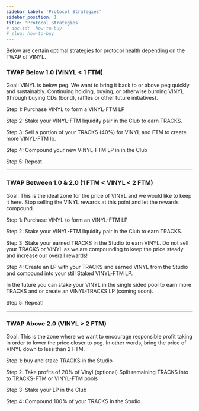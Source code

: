 ```yaml
---
sidebar_label: 'Protocol Strategies'
sidebar_position: 1
title: 'Protocol Strategies'
# doc-id: 'how-to-buy'
# slug: how-to-buy
---
```


Below are certain optimal strategies for protocol health depending on the TWAP of VINYL. 

### TWAP Below 1.0 (VINYL < 1 FTM)

Goal: VINYL is below peg. We want to bring it back to or above peg quickly and sustainably. Continuing holding, buying, or otherwise burning VINYL (through buying CDs (bond), raffles or other future initiatives). 

Step 1: Purchase VINYL to form a VINYL-FTM LP

Step 2:  Stake your VINYL-FTM liquidity pair in the Club to earn TRACKS. 

Step 3: Sell a portion of your TRACKS (40%) for VINYL and FTM to create more VINYL-FTM lp.

Step 4: Compound your new VINYL-FTM LP in in the Club

Step 5: Repeat
____

### TWAP Between 1.0 & 2.0 (1 FTM < VINYL < 2 FTM)

Goal: This is the ideal zone for the price of VINYL and we would like to keep it here. Stop selling the VINYL rewards at this point and let the rewards compound. 

Step 1: Purchase VINYL to form an VINYL-FTM LP

Step 2: Stake your VINYL-FTM liquidity pair in the Club to earn TRACKS. 

Step 3: Stake your earned TRACKS in the Studio to earn VINYL.
Do not sell your TRACKS or VINYL as we are compounding to keep the price steady and increase our overall rewards! 

Step 4: Create an LP with your TRACKS and earned VINYL from the Studio and compound into your still Staked VINYL-FTM LP. 

In the future you can stake your VINYL in the single sided pool to earn more TRACKS and or create an VINYL-TRACKS LP (coming soon).

Step 5: Repeat!
_____

### TWAP Above 2.0 (VINYL > 2 FTM)

Goal: This is the zone where we want to encourage responsible profit taking in order to lower the price closer to peg. In other words, bring the price of VINYL down to less than 2 FTM. 

Step 1: buy and stake TRACKS in the Studio

Step 2: Take profits of 20% of Vinyl (optional)
Split remaining TRACKS into to TRACKS-FTM or VINYL-FTM pools

Step 3: Stake your LP in the Club

Step 4: Compound 100% of your TRACKS in the Studio.
